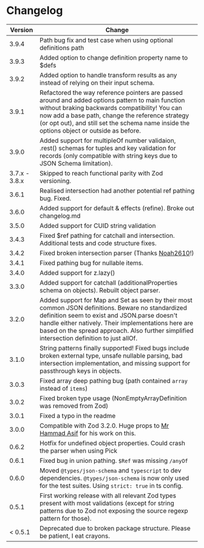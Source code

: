 # Changelog

| Version       | Change                                                                                                                                                                                                                                                                                                  |
| ------------- | ------------------------------------------------------------------------------------------------------------------------------------------------------------------------------------------------------------------------------------------------------------------------------------------------------- |
| 3.9.4 | Path bug fix and test case when using optional definitions path
| 3.9.3         | Added option to change definition property name to $defs                                                                                                                                                                                                                                                |
| 3.9.2         | Added option to handle transform results as any instead of relying on their input schema.                                                                                                                                                                                                               |
| 3.9.1         | Refactored the way reference pointers are passed around and added options pattern to main function without braking backwards compatibility! You can now add a base path, change the reference strategy (or opt out), and still set the schema name inside the options object or outside as before.      |
| 3.9.0         | Added support for multipleOf number validaion, .rest() schemas for tuples and key validation for records (only compatible with string keys due to JSON Schema limitation).                                                                                                                              |
| 3.7.x - 3.8.x | Skipped to reach functional parity with Zod versioning.                                                                                                                                                                                                                                                 |
| 3.6.1         | Realised intersection had another potential ref pathing bug. Fixed.                                                                                                                                                                                                                                     |
| 3.6.0         | Added support for default & effects (refine). Broke out changelog.md                                                                                                                                                                                                                                    |
| 3.5.0         | Added support for CUID string validation                                                                                                                                                                                                                                                                |
| 3.4.3         | Fixed $ref pathing for catchall and intersection. Additional tests and code structure fixes.                                                                                                                                                                                                            |
| 3.4.2         | Fixed broken intersection parser (Thanks [Noah2610](https://github.com/Noah2610)!)                                                                                                                                                                                                                      |
| 3.4.1         | Fixed pathing bug for nullable items.                                                                                                                                                                                                                                                                   |
| 3.4.0         | Added support for z.lazy()                                                                                                                                                                                                                                                                              |
| 3.3.0         | Added support for catchall (additionalProperties schema on objects). Rebuilt object parser.                                                                                                                                                                                                             |
| 3.2.0         | Added support for Map and Set as seen by their most common JSON definitions. Beware no standardized definition seem to exist and JSON.parse doesn't handle either natively. Their implementations here are based on the spread approach. Also further simplified intersection definition to just allOf. |
| 3.1.0         | String patterns finally supported! Fixed bugs include broken external type, unsafe nullable parsing, bad intersection implementation, and missing support for passthrough keys in objects.                                                                                                              |
| 3.0.3         | Fixed array deep pathing bug (path contained `array` instead of `items`)                                                                                                                                                                                                                                |
| 3.0.2         | Fixed broken type usage (NonEmptyArrayDefinition was removed from Zod)                                                                                                                                                                                                                                  |
| 3.0.1         | Fixed a typo in the readme                                                                                                                                                                                                                                                                              |
| 3.0.0         | Compatible with Zod 3.2.0. Huge props to [Mr Hammad Asif](https://github.com/mrhammadasif) for his work on this.                                                                                                                                                                                        |
| 0.6.2         | Hotfix for undefined object properties. Could crash the parser when using Pick                                                                                                                                                                                                                          |
| 0.6.1         | Fixed bug in union pathing. `$Ref` was missing `/anyOf`                                                                                                                                                                                                                                                 |
| 0.6.0         | Moved `@types/json-schema` and `typescript` to dev dependencies. `@types/json-schema` is now only used for the test suites. Using `strict: true` in ts config.                                                                                                                                          |
| 0.5.1         | First working release with all relevant Zod types present with most validations (except for string patterns due to Zod not exposing the source regexp pattern for those).                                                                                                                               |
| < 0.5.1       | Deprecated due to broken package structure. Please be patient, I eat crayons.                                                                                                                                                                                                                           |
